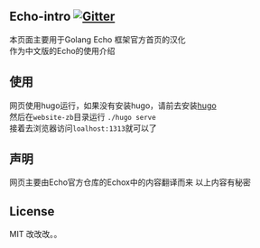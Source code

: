 ## Echo-intro [![Gitter](https://badges.gitter.im/Laily123/echo-intro.svg)](https://gitter.im/Laily123/echo-intro?utm_source=badge&utm_medium=badge&utm_campaign=pr-badge)
本页面主要用于Golang Echo 框架官方首页的汉化  
作为中文版的Echo的使用介绍

## 使用
网页使用hugo运行，如果没有安装hugo，请前去安装[hugo](https://gohugo.io/)  
然后在`website-zb`目录运行 `./hugo serve`  
接着去浏览器访问`loalhost:1313`就可以了  

## 声明
网页主要由Echo官方仓库的Echox中的内容翻译而来
以上内容有秘密

## License
MIT 改改改。。
